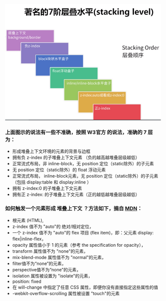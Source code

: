 ![](./7-stacking-level.png)

### 上面图示的说法有一些不准确，按照 W3官方 的说法，准确的 7 层为：

- 形成堆叠上下文环境的元素的背景与边框
- 拥有负 z-index 的子堆叠上下文元素 （负的越高越堆叠层级越低）
- 正常流式布局，非 inline-block，无 position 定位（static除外）的子元素
- 无 position 定位（static除外）的 float 浮动元素
- 正常流式布局， inline-block元素，无 position 定位（static除外）的子元素（包括 display:table 和 display:inline ）
- 拥有 z-index:0 的子堆叠上下文元素
- 拥有正 z-index: 的子堆叠上下文元素（正的越低越堆叠层级越低）


### 如何触发一个元素形成 堆叠上下文 ？方法如下，摘自 [MDN](https://developer.mozilla.org/zh-CN/docs/Web/Guide/CSS/Understanding_z_index/The_stacking_context)：

- 根元素 (HTML),
- z-index 值不为 "auto"的 绝对/相对定位，
- 一个 z-index 值不为 "auto"的 flex 项目 (flex item)，即：父元素 display: flex|inline-flex，
- opacity 属性值小于 1 的元素（参考 the specification for opacity），
- transform 属性值不为 "none"的元素，
- mix-blend-mode 属性值不为 "normal"的元素，
- filter值不为“none”的元素，
- perspective值不为“none”的元素，
- isolation 属性被设置为 "isolate"的元素，
- position: fixed
- 在 will-change 中指定了任意 CSS 属性，即便你没有直接指定这些属性的值
- -webkit-overflow-scrolling 属性被设置 "touch"的元素
